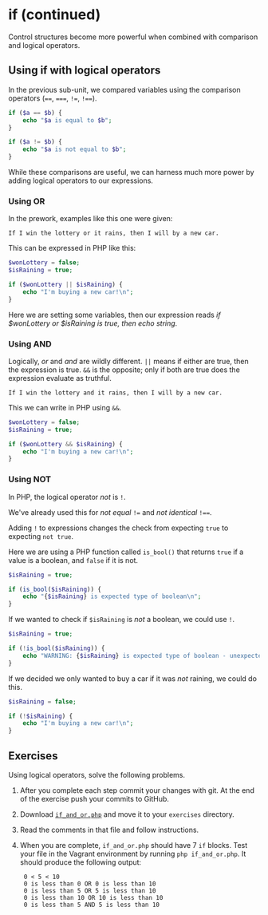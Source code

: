 # if (continued)

Control structures become more powerful when combined with comparison and logical operators.

## Using if with logical operators

In the previous sub-unit, we compared variables using the comparison operators (`==`, `===`, `!=`, `!==`).

~~~php
if ($a == $b) {
    echo "$a is equal to $b";
}

if ($a != $b) {
    echo "$a is not equal to $b";
}
~~~

While these comparisons are useful, we can harness much more power by adding logical operators to our expressions.

### Using OR

In the prework, examples like this one were given:

    If I win the lottery or it rains, then I will by a new car.

This can be expressed in PHP like this:

~~~php
$wonLottery = false;
$isRaining = true;

if ($wonLottery || $isRaining) {
    echo "I'm buying a new car!\n";
}
~~~

Here we are setting some variables, then our expression reads _if $wonLottery or $isRaining is true, then echo string_.

### Using AND

Logically, _or_ and _and_ are wildly different.  `||` means if either are true, then the expression is true.  `&&` is the opposite; only if both are true does the expression evaluate as truthful.

    If I win the lottery and it rains, then I will by a new car.

This we can write in PHP using `&&`.

~~~php
$wonLottery = false;
$isRaining = true;

if ($wonLottery && $isRaining) {
    echo "I'm buying a new car!\n";
}
~~~

### Using NOT

In PHP, the logical operator _not_ is `!`.

We've already used this for _not equal_ `!=` and _not identical_ `!==`.

Adding `!` to expressions changes the check from expecting `true` to expecting `not true`.

Here we are using a PHP function called `is_bool()` that returns `true` if a value is a boolean, and `false` if it is not.

~~~php
$isRaining = true;

if (is_bool($isRaining)) {
    echo "{$isRaining} is expected type of boolean\n";
}
~~~

If we wanted to check if `$isRaining` is _not_ a boolean, we could use `!`.

~~~php
$isRaining = true;

if (!is_bool($isRaining)) {
    echo "WARNING: {$isRaining} is expected type of boolean - unexpected results may occur\n";
}
~~~

If we decided we only wanted to buy a car if it was _not_ raining, we could do this.

~~~php
$isRaining = false;

if (!$isRaining) {
    echo "I'm buying a new car!\n";
}
~~~

## Exercises

Using logical operators, solve the following problems.

1. After you complete each step commit your changes with git. At the end of the exercise push your commits to GitHub.

1. Download [`if_and_or.php`](../../examples/php/if_and_or.php) and move it to your `exercises` directory.

1. Read the comments in that file and follow instructions.

1. When you are complete, `if_and_or.php` should have 7 `if` blocks. Test your file in the Vagrant environment by running `php if_and_or.php`. It should produce the following output:

        0 < 5 < 10
        0 is less than 0 OR 0 is less than 10
        0 is less than 5 OR 5 is less than 10
        0 is less than 10 OR 10 is less than 10
        0 is less than 5 AND 5 is less than 10

